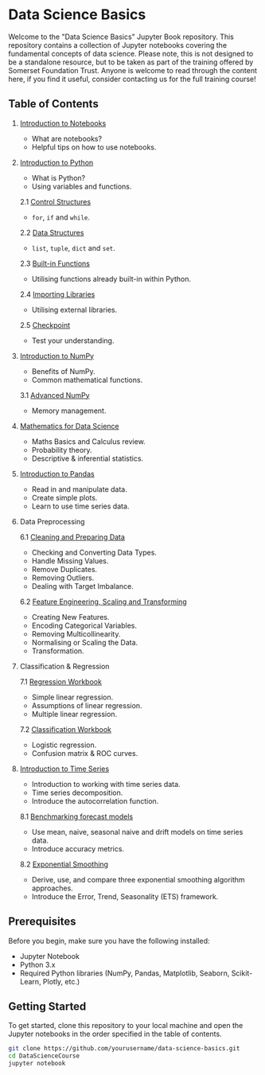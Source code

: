 # Data Science Basics

Welcome to the "Data Science Basics" Jupyter Book repository. This repository contains a collection of Jupyter notebooks covering the fundamental concepts of data science.
Please note, this is not designed to be a standalone resource, but to be taken as part of the training offered by Somerset Foundation Trust. 
Anyone is welcome to read through the content here, if you find it useful, consider contacting us for the full training course!


## Table of Contents

1. [Introduction to Notebooks](Content/Introduction_to_notebooks.ipynb)
   - What are notebooks?
   - Helpful tips on how to use notebooks.
   
2. [Introduction to Python](Content/Introduction_to_Python.ipynb)
   - What is Python?
   - Using variables and functions.

   2.1 [Control Structures](Content/Introduction_to_Python2.ipynb)
   - `for`, `if` and `while`.
   
   2.2 [Data Structures](Content/Introduction_to_Python3.ipynb)
   - `list`, `tuple`, `dict` and `set`.
   
   2.3 [Built-in Functions](Content/Introduction_to_Python4.ipynb)
      - Utilising functions already built-in within Python.

   2.4 [Importing Libraries](Content/Introduction_to_Python5.ipynb)
      - Utilising external libraries.

   2.5 [Checkpoint](Content/Checkpoint.ipynb)
   - Test your understanding.

3. [Introduction to NumPy](Content/Introduction_to_Numpy.ipynb)
   - Benefits of NumPy.
   - Common mathematical functions.

   3.1 [Advanced NumPy](Content/Advanced_NumPy.ipynb)
   - Memory management.

4. [Mathematics for Data Science](Content/Mathematics_for_Data_Science.ipynb)
   - Maths Basics and Calculus review.
   - Probability theory.
   - Descriptive & inferential statistics.

5. [Introduction to Pandas](Content/Introduction_to_Pandas.ipynb)
   - Read in and manipulate data.
   - Create simple plots.
   - Learn to use time series data.

6. Data Preprocessing

   6.1 [Cleaning and Preparing Data](Content/data_preprocessing1_cleaningdata.ipynb)
   - Checking and Converting Data Types.
   - Handle Missing Values.
   - Remove Duplicates.
   - Removing Outliers.
   - Dealing with Target Imbalance.

   6.2 [Feature Engineering, Scaling and Transforming](Content/data_preprocessing2_featureengineering.ipynb)
   - Creating New Features.
   - Encoding Categorical Variables.
   - Removing Multicollinearity.
   - Normalising or Scaling the Data.
   - Transformation.

7. Classification & Regression

   7.1 [Regression Workbook](Content/Regression_Workbook.ipynb)
   - Simple linear regression.
   - Assumptions of linear regression.
   - Multiple linear regression.

   7.2 [Classification Workbook](Content/Classification_Workbook.ipynb)
   - Logistic regression.
   - Confusion matrix & ROC curves.

8. [Introduction to Time Series](Content/Introduction_to_time_series)

   - Introduction to working with time series data.
   - Time series decomposition.
   - Introduce the autocorrelation function.

   8.1 [Benchmarking forecast models](Content/Benchmarking_forecasts.ipynb)
   - Use mean, naive, seasonal naive and drift models on time series data.
   - Introduce accuracy metrics.

   8.2 [Exponential Smoothing](Content/Exponential_smoothing_models.ipynb)
   - Derive, use, and compare three exponential smoothing algorithm approaches.
   - Introduce the Error, Trend, Seasonality (ETS) framework.

## Prerequisites

Before you begin, make sure you have the following installed:
- Jupyter Notebook
- Python 3.x
- Required Python libraries (NumPy, Pandas, Matplotlib, Seaborn, Scikit-Learn, Plotly, etc.)

## Getting Started

To get started, clone this repository to your local machine and open the Jupyter notebooks in the order specified in the table of contents.

```bash
git clone https://github.com/yourusername/data-science-basics.git
cd DataScienceCourse
jupyter notebook
